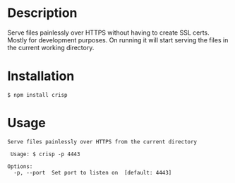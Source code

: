 # Description
Serve files painlessly over HTTPS without having to create SSL certs. Mostly for development purposes. 
On running it will start serving the files in the current working directory.

# Installation
```
$ npm install crisp
```

# Usage 
```
Serve files painlessly over HTTPS from the current directory

 Usage: $ crisp -p 4443

Options:
  -p, --port  Set port to listen on  [default: 4443]
```
